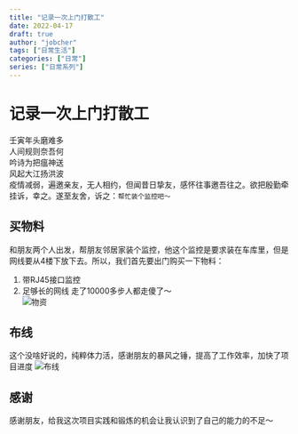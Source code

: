 ```yaml
---
title: "记录一次上门打散工"
date: 2022-04-17
draft: true
author: "jobcher"
tags: ["日常生活"]
categories: ["日常"]
series: ["日常系列"]
---
```


# 记录一次上门打散工
壬寅年头磨难多  
人间规则奈吾何  
吟诗为把瘟神送  
风起大江扬洪波  
疫情减弱，遍邀亲友，无人相约，但闻昔日挚友，感怀往事邀吾往之。欲把殷勤牵挂诉，幸之。遂至友舍，诉之：`帮忙装个监控吧～`  
  
## 买物料
和朋友两个人出发，帮朋友邻居家装个监控，他这个监控是要求装在车库里，但是网线要从4楼下放下去。所以，我们首先要出门购买一下物料：  
1. 带RJ45接口监控
2. 足够长的网线
走了10000多步人都走傻了～  
![物资](/images/20220416-1.jpg)
## 布线
这个没啥好说的，纯粹体力活，感谢朋友的暴风之锤，提高了工作效率，加快了项目进度
![布线](/images/20220416-2.jpg)
## 感谢
感谢朋友，给我这次项目实践和锻炼的机会让我认识到了自己的能力的不足～
